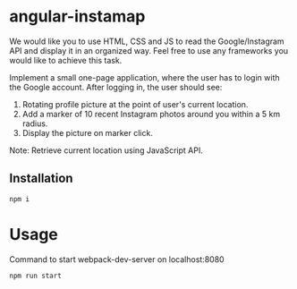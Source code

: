# angular-instamap

We would like you to use HTML, CSS and JS to read the Google/Instagram API and display it in an organized way. Feel free to use any frameworks you would like to achieve this task.

Implement a small one-page application, where the user has to login with the Google account. After logging in, the user should see:
  1. Rotating profile picture at the point of user's current location.
  2. Add a marker of 10 recent Instagram photos around you within a 5 km radius.
  3. Display the picture on marker click.

Note: Retrieve current location using JavaScript API.


## Installation

```
npm i
```

# Usage
Command to start webpack-dev-server on localhost:8080
```
npm run start
```
